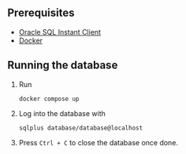Prerequisites
-------------


- [Oracle SQL Instant Client](https://www.oracle.com/database/technologies/instant-client/downloads.html)
- [Docker](https://www.docker.com/get-started/)

Running the database
--------------------

1. Run 
   ```shell
   docker compose up
   ```
2. Log into the database with
   ```shell
   sqlplus database/database@localhost
   ```
3. Press `Ctrl + C` to close the database once done.
